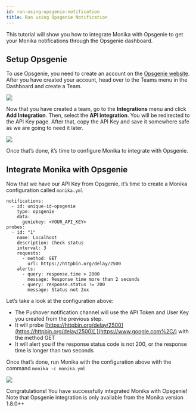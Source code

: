 ```yaml
---
id: run-using-opsgenie-notification
title: Run using Opsgenie Notification
---
```


This tutorial will show you how to integrate Monika with Opsgenie to get your Monika notifications through the Opsgenie dashboard.

## Setup Opsgenie

To use Opsgenie, you need to create an account on the [Opsgenie website](https://www.atlassian.com/software/opsgenie). After you have created your account, head over to the Teams menu in the Dashboard and create a Team.

![](https://miro.medium.com/max/1400/1*qhx-3z_Wvd2-YbDVfrOJkw.png)

Now that you have created a team, go to the **Integrations** menu and click **Add Integration**. Then, select the **API integration**. You will be redirected to the API Key page. After that, copy the API Key and save it somewhere safe as we are going to need it later.

![](https://miro.medium.com/max/1400/1*U6Rs1uQZy8KFo_44tcYd2g.png)

Once that’s done, it’s time to configure Monika to integrate with Opsgenie.

## Integrate Monika with Opsgenie

Now that we have our API Key from Opsgenie, it’s time to create a Monika configuration called `monika.yml`

```
notifications:
  - id: unique-id-opsgenie
    type: opsgenie
    data:
      geniekey: <YOUR_API_KEY>
probes:
  - id: "1"
    name: Localhost
    description: Check status
    interval: 3
    requests:
      - method: GET
        url: https://httpbin.org/delay/2500
    alerts:
      - query: response.time > 2000
        message: Response time more than 2 seconds
      - query: response.status != 200
        message: Status not 2xx
```

Let’s take a look at the configuration above:

- The Pushover notification channel will use the API Token and User Key you created from the previous step.
- It will probe [https://httpbin.org/delay/2500](https://httpbin.org/delay/2500)[,](https://www.google.com%2C/) with the method GET
- It will alert you if the response status code is not 200, or the response time is longer than two seconds

Once that’s done, run Monika with the configuration above with the command `monika -c monika.yml`

![](https://miro.medium.com/max/1400/1*M0ddqavWVjDdfMc-AfeT6Q.png)

Congratulations! You have successfully integrated Monika with Opsgenie! Note that Opsgenie integration is only available from the Monika version 1.8.0++
